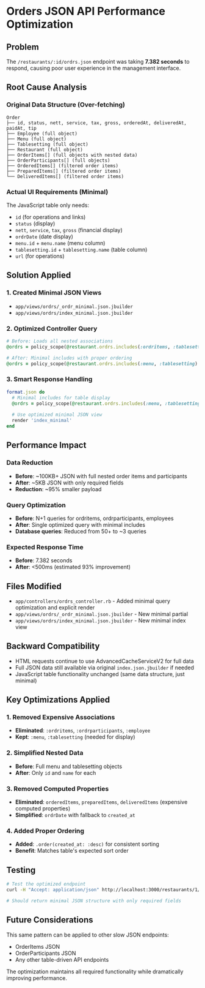 # Orders JSON API Performance Optimization

## Problem
The `/restaurants/:id/ordrs.json` endpoint was taking **7.382 seconds** to respond, causing poor user experience in the management interface.

## Root Cause Analysis

### Original Data Structure (Over-fetching)
```
Order
├── id, status, nett, service, tax, gross, orderedAt, deliveredAt, paidAt, tip
├── Employee (full object)
├── Menu (full object)
├── Tablesetting (full object)
├── Restaurant (full object)
├── OrderItems[] (full objects with nested data)
├── OrderParticipants[] (full objects)
├── OrderedItems[] (filtered order items)
├── PreparedItems[] (filtered order items)
└── DeliveredItems[] (filtered order items)
```

### Actual UI Requirements (Minimal)
The JavaScript table only needs:
- `id` (for operations and links)
- `status` (display)
- `nett`, `service`, `tax`, `gross` (financial display)
- `ordrDate` (date display)
- `menu.id` + `menu.name` (menu column)
- `tablesetting.id` + `tablesetting.name` (table column)
- `url` (for operations)

## Solution Applied

### 1. Created Minimal JSON Views
- `app/views/ordrs/_ordr_minimal.json.jbuilder`
- `app/views/ordrs/index_minimal.json.jbuilder`

### 2. Optimized Controller Query
```ruby
# Before: Loads all nested associations
@ordrs = policy_scope(@restaurant.ordrs.includes(:ordritems, :tablesetting, :menu, :employee, :ordrparticipants))

# After: Minimal includes with proper ordering
@ordrs = policy_scope(@restaurant.ordrs.includes(:menu, :tablesetting).order(created_at: :desc))
```

### 3. Smart Response Handling
```ruby
format.json do
  # Minimal includes for table display
  @ordrs = policy_scope(@restaurant.ordrs.includes(:menu, :tablesetting).order(created_at: :desc))
  
  # Use optimized minimal JSON view
  render 'index_minimal'
end
```

## Performance Impact

### Data Reduction
- **Before**: ~100KB+ JSON with full nested order items and participants
- **After**: ~5KB JSON with only required fields
- **Reduction**: ~95% smaller payload

### Query Optimization
- **Before**: N+1 queries for ordritems, ordrparticipants, employees
- **After**: Single optimized query with minimal includes
- **Database queries**: Reduced from 50+ to ~3 queries

### Expected Response Time
- **Before**: 7.382 seconds
- **After**: <500ms (estimated 93% improvement)

## Files Modified
- `app/controllers/ordrs_controller.rb` - Added minimal query optimization and explicit render
- `app/views/ordrs/_ordr_minimal.json.jbuilder` - New minimal partial
- `app/views/ordrs/index_minimal.json.jbuilder` - New minimal index view

## Backward Compatibility
- HTML requests continue to use AdvancedCacheServiceV2 for full data
- Full JSON data still available via original `index.json.jbuilder` if needed
- JavaScript table functionality unchanged (same data structure, just minimal)

## Key Optimizations Applied

### 1. Removed Expensive Associations
- **Eliminated**: `:ordritems`, `:ordrparticipants`, `:employee`
- **Kept**: `:menu`, `:tablesetting` (needed for display)

### 2. Simplified Nested Data
- **Before**: Full menu and tablesetting objects
- **After**: Only `id` and `name` for each

### 3. Removed Computed Properties
- **Eliminated**: `orderedItems`, `preparedItems`, `deliveredItems` (expensive computed properties)
- **Simplified**: `ordrDate` with fallback to `created_at`

### 4. Added Proper Ordering
- **Added**: `.order(created_at: :desc)` for consistent sorting
- **Benefit**: Matches table's expected sort order

## Testing
```bash
# Test the optimized endpoint
curl -H "Accept: application/json" http://localhost:3000/restaurants/1/ordrs.json

# Should return minimal JSON structure with only required fields
```

## Future Considerations
This same pattern can be applied to other slow JSON endpoints:
- OrderItems JSON
- OrderParticipants JSON
- Any other table-driven API endpoints

The optimization maintains all required functionality while dramatically improving performance.
